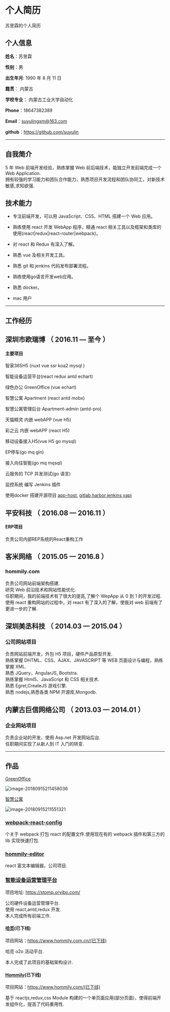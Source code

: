 # 个人简历

苏昱霖的个人简历

## 个人信息

**姓名**：苏昱霖

**性别**：男

**出生年月**: 1990 年 8 月 11 日

**籍贯**： 内蒙古

**学校专业**： 内蒙古工业大学自动化

**Phone**：18647382389

**Email**：suyulingxm@163.com

**github**：https://github.com/suyulin

---

## 自我简介

5 年 Web 前端开发经验，熟练掌握 Web 前后端技术，能独立开发前端完成一个 Web Application.  
拥有较强的学习能力和团队合作能力，熟悉项目开发流程和团队协同工，对新技术敏感,求知欲强.

## 技术能力

* 专注前端开发，可以用 JavaScript、CSS、HTML 搭建一个 Web 应用。

* 熟练使用 react 开发 WebApp 程序，精通 react 相关工具以及框架和类库的使用(react|redux|react-router|webpack)。

* 对 react 和 Redux 有深入了解。

* 熟悉 vue 及相关开发工具。

* 熟悉 git 和 jenkins 代码发布部署流程。

* 熟练使用go语言开发web应用。

* 熟悉 docker。

* mac 用户

---

## 工作经历

## 深圳市欧瑞博 （ 2016.11 — 至今 ）

#### 主要项目

智家365H5 (nuxt vue ssr koa2 mysql )

智能设备运营平台(react redux antd echart)  

绿色办公 GreenOffice (vue echart)  

智慧公寓 Apartment (react antd mobx)  

智慧公寓管理后台 Apartment-admin (antd-pro)  

天猫精灵 内嵌 webAPP (vue H5)  

彩之云 内嵌 webAPP (react H5)  

移动设备接入H5(vue H5 go mysql)

EP停车(go mq gin)

接入向往智能(go mq mqsql)

云服务的 TCP 并发测试(go 语言)  

监控系统 编写 Jenkins 插件

使用docker 搭建开源项目 [app-host](https://github.com/pluosi/app-host), [gitlab](https://about.gitlab.com),[harbor](https://github.com/goharbor/harbor),[jenkins](https://github.com/jenkinsci/jenkins),[yapi](https://github.com/YMFE/yapi)

 

## 平安科技 （ 2016.08 — 2016.11 ）

####  ERP项目 

负责公司内部REP系统的React重构工作

## 客米网络 （ 2015.05 — 2016.8 ）

### hommily.com

负责公司网站前端架构搭建.  
研究 Web 前沿技术和网站性能优化.  
任职期间，我的前端技术有了很大的提高,了解个 WepApp 从 0 到 1 的开发过程.  
使用 react 重构网站的过程中，对 react 有了深入的了解，使我对 web 前端有了更进一步的了解.

## 深圳美丞科技 （ 2014.03 — 2015.04 ）

### 公司网站项目

负责网站前端开发，外包 H5 项目，硬件产品原型开发.  
熟练掌握 DHTML、CSS、AJAX、JAVASCRIPT 等 WEB 页面设计与编程，熟练掌握 XML.  
熟悉 JQuery，AngularJS, Bootstra.  
熟练掌握 Html5、JavaScript 和 CSS 相关技术.  
熟悉 Egret,CreateJS 游戏引擎.  
熟悉 nodejs,熟悉各类 NPM 开源库,Mongodb.

## 内蒙古巨信网络公司 （ 2013.03 — 2014.01 ）

### 企业网站项目

负责企业站的开发，使用 Asp.net 开发网站后台.  
任职期间实现了从新人到 IT 入门的转变.

---

## 作品

[GreenOffice](https://greenoffice.orvibo.com/home)

![image-20180915211458036](https://ws1.sinaimg.cn/large/006tNbRwgy1fvajyotilbj313e14ijvr.jpg)

[智慧公寓](https://apartment.orvibo.com/entry/login)

![image-20180915211551321](https://ws2.sinaimg.cn/large/006tNbRwgy1fvajytkezxj31k00s277i.jpg)

### [webpack-react-config](https://github.com/suyulin/webpack-react-config)

个关于 webpack 打包 react 的配置文件.使用现在有的 webpack 插件和第三方的 lib 实现快速打包.

### [hommily-editor](https://github.com/suyulin/Hommily-Editor)

react 富文本编辑器，公司项目.

### [智能设备运营管理平台](https://stomp.orvibo.com/)

项目地址: https://stomp.orvibo.com/

公司硬件设备运营管理平台.  
使用 react,antd,redux 开发.  
本人完成所有前端工作.

#### [哈觅](https://www.hommily.com.cn/)(已下线)

项目网站：https://www.hommily.com.cn/(已下线)

哈觅 o2o 活动平台.

本人完成了此项目的基础架构设计.

#### [Hommily](https://www.hommily.com/)(已下线)

项目网站：https://www.hommily.com/(已下线)

基于 reactjs,redux,css Module 构建的一个单页面应用(部分页面)，使得前端开发组件化，提高了代码重用性.
